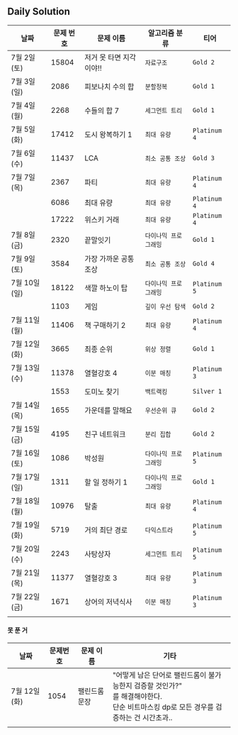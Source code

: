 ## Daily Solution

| 날짜         | 문제 번호 | 문제 이름               | 알고리즘 분류         | 티어         |
| ------------ | --------- | ----------------------- | --------------------- | ------------ |
| 7월 2일(토)  | 15804     | 저거 못 타면 지각이야!! | `자료구조`            | `Gold 2`     |
| 7월 3일(일)  | 2086      | 피보나치 수의 합        | `분할정복`            | `Gold 1`     |
| 7월 4일(월)  | 2268      | 수들의 합 7             | `세그먼트 트리`       | `Gold 1`     |
| 7월 5일(화)  | 17412     | 도시 왕복하기 1         | `최대 유량`           | `Platinum 4` |
| 7월 6일(수)  | 11437     | LCA                     | `최소 공통 조상`      | `Gold 3`     |
| 7월 7일(목)  | 2367      | 파티                    | `최대 유량`           | `Platinum 4` |
|              | 6086      | 최대 유량               | `최대 유량`           | `Platinum 4` |
|              | 17222     | 위스키 거래             | `최대 유량`           | `Platinum 4` |
| 7월 8일(금)  | 2320      | 끝말잇기                | `다이나믹 프로그래밍` | `Gold 1`     |
| 7월 9일(토)  | 3584      | 가장 가까운 공통 조상   | `최소 공통 조상`      | `Gold 4`     |
| 7월 10일(일) | 18122     | 색깔 하노이 탑          | `다이나믹 프로그래밍` | `Platinum 5` |
|              | 1103      | 게임                    | `깊이 우선 탐색`      | `Gold 2`     |
| 7월 11일(월) | 11406     | 책 구매하기 2           | `최대 유량`           | `Platinum 4` |
| 7월 12일(화) | 3665      | 최종 순위               | `위상 정렬`           | `Gold 1`     |
| 7월 13일(수) | 11378     | 열혈강호 4              | `이분 매칭`           | `Platinum 3` |
|              | 1553      | 도미노 찾기             | `백트랙킹`            | `Silver 1`   |
| 7월 14일(목) | 1655      | 가운데를 말해요         | `우선순위 큐`         | `Gold 2`     |
| 7월 15일(금) | 4195      | 친구 네트워크           | `분리 집합`           | `Gold 2`     |
| 7월 16일(토) | 1086      | 박성원                  | `다이나믹 프로그래밍` | `Platinum 5` |
| 7월 17일(일) | 1311      | 할 일 정하기 1          | `다이나믹 프로그래밍` | `Gold 1`     |
| 7월 18일(월) | 10976     | 탈출                    | `최대 유량`           | `Platinum 4` |
| 7월 19일(화) | 5719      | 거의 최단 경로          | `다익스트라`          | `Platinum 5` |
| 7월 20일(수) | 2243      | 사탕상자                | `세그먼트 트리`       | `Platinum 5` |
| 7월 21일(목) | 11377     | 열혈강호 3              | `최대 유량`           | `Platinum 3` |
| 7월 22일(금) | 1671      | 상어의 저녁식사         | `이분 매칭`           | `Platinum 3` |
|              |           |                         |                       |              |



#### 못 푼 거

| 날짜         | 문제번호 | 문제 이름     | 기타                                                         |
| ------------ | -------- | ------------- | ------------------------------------------------------------ |
| 7월 12일(화) | 1054     | 팰린드롬 문장 | "어떻게 남은 단어로 팰린드롬이 불가능한지 검증할 것인가?"<br />를 해결해야한다.<br />단순 비트마스킹 dp로 모든 경우를 검증하는 건 시간초과.. |
|              |          |               |                                                              |



